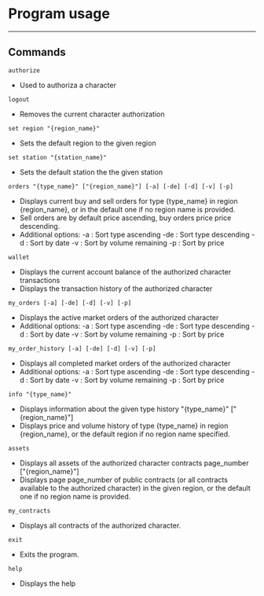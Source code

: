 # Program usage
-------------
## Commands
```
authorize 
```
- Used to authoriza a character

```
logout 
```
- Removes the current character authorization


```
set region "{region_name}" 
```
- Sets the default region to the given region


```
set station "{station_name}"
```
- Sets the default station the the given station


```
orders "{type_name}" ["{region_name}"] [-a] [-de] [-d] [-v] [-p] 
```
- Displays current buy and sell orders for type {type_name} in
 region {region_name}, or in the default one if no region name
 is provided. 
- Sell orders are by default price ascending, buy orders price
 price descending.
- Additional options:
-a  : Sort type ascending
-de : Sort type descending
-d  : Sort by date
-v  : Sort by volume remaining
-p  : Sort by price

```
wallet
```
- Displays the current account balance of the authorized character
transactions
- Displays the transaction history of the authorized character

```
my_orders [-a] [-de] [-d] [-v] [-p]
```
- Displays the active market orders of the authorized character
- Additional options:
-a  : Sort type ascending
-de : Sort type descending
-d  : Sort by date
-v  : Sort by volume remaining
-p  : Sort by price

```
my_order_history [-a] [-de] [-d] [-v] [-p]
```
- Displays all completed market orders of the authorized character
- Additional options:
-a  : Sort type ascending
-de : Sort type descending
-d  : Sort by date
-v  : Sort by volume remaining
-p  : Sort by price

```
info "{type_name}"
```
- Displays information about the given type
history "{type_name}" ["{region_name}"]
- Displays price and volume history of type {type_name} in region
 {region_name}, or the default region if no region name specified.

```
assets
```
- Displays all assets of the authorized character
contracts page_number ["{region_name}"]
- Displays page page_number of public contracts (or all contracts 
 available to the authorized character) in the given region,
 or the default one if no region name is provided.

```
my_contracts
```
- Displays all contracts of the authorized character.
  
```
exit
```
- Exits the program.

```
help
```
- Displays the help